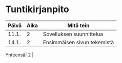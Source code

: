 
# Tuntikirjanpito

Päivä   |Aika| Mitä tein
--------|----|-----------
11.1.   |  2 | Sovelluksen suunnittelua
14.1.   |  2 | Ensimmäisen sivun tekemistä

Yhteensä| 2 |
